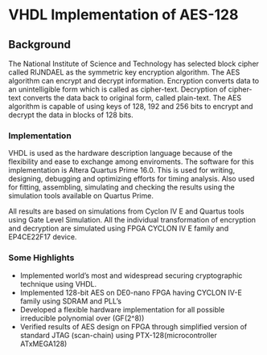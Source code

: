 # VHDL Implementation of AES-128

## Background 
The National Institute of Science and Technology has selected block cipher called RIJNDAEL as
the symmetric key encryption algorithm. The AES algorithm can encrypt and decrypt information.
Encryption converts data to an unintelligible form which is called as cipher-text. Decryption of
cipher-text converts the data back to original form, called plain-text. The AES algorithm is capable
of using keys of 128, 192 and 256 bits to encrypt and decrypt the data in blocks of 128 bits.

  ### Implementation
  VHDL is used as the hardware description language because of the flexibility and ease to exchange
  among enviroments. The software for this implementation is Altera Quartus Prime 16.0. This
  is used for writing, designing, debugging and optimizing efforts for timing analysis. Also used
  for fitting, assembling, simulating and checking the results using the simulation tools available on
  Quartus Prime.  
  
  All results are based on simulations from Cyclon IV E and Quartus tools using Gate Level
  Simulation. All the individual transformation of encryption and decryption are simulated using
  FPGA CYCLON IV E family and EP4CE22F17 device.
  
  ### Some Highlights
  * Implemented world’s most and widespread securing cryptographic technique using VHDL.
  * Implemented 128-bit AES on DE0-nano FPGA having CYCLON IV-E family using SDRAM and PLL’s
  * Developed a flexible hardware implementation for all possible irreducible polynomial over (GF(2^8))
  * Verified results of AES design on FPGA through simplified version of standard JTAG (scan-chain)
  using PTX-128(microcontroller ATxMEGA128)
  
